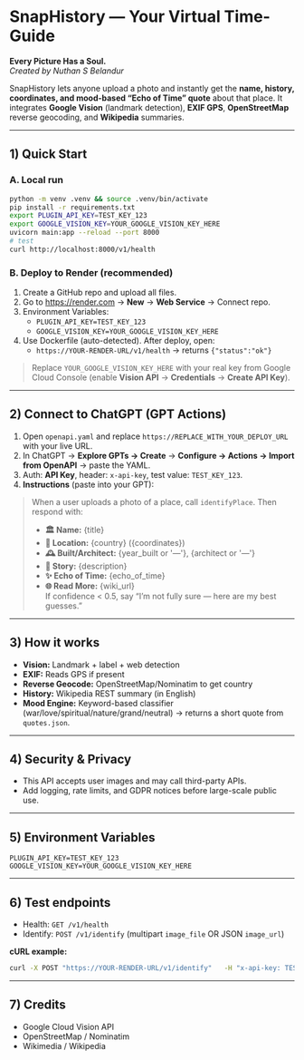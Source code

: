 
# SnapHistory — Your Virtual Time-Guide
**Every Picture Has a Soul.**  
*Created by Nuthan S Belandur*

SnapHistory lets anyone upload a photo and instantly get the **name, history, coordinates, and mood-based “Echo of Time” quote** about that place. 
It integrates **Google Vision** (landmark detection), **EXIF GPS**, **OpenStreetMap** reverse geocoding, and **Wikipedia** summaries.

---

## 1) Quick Start

### A. Local run
```bash
python -m venv .venv && source .venv/bin/activate
pip install -r requirements.txt
export PLUGIN_API_KEY=TEST_KEY_123
export GOOGLE_VISION_KEY=YOUR_GOOGLE_VISION_KEY_HERE
uvicorn main:app --reload --port 8000
# test
curl http://localhost:8000/v1/health
```

### B. Deploy to Render (recommended)
1. Create a GitHub repo and upload all files.
2. Go to https://render.com → **New** → **Web Service** → Connect repo.
3. Environment Variables:
   - `PLUGIN_API_KEY=TEST_KEY_123`
   - `GOOGLE_VISION_KEY=YOUR_GOOGLE_VISION_KEY_HERE`
4. Use Dockerfile (auto-detected). After deploy, open:
   - `https://YOUR-RENDER-URL/v1/health` → returns `{"status":"ok"}`

> Replace `YOUR_GOOGLE_VISION_KEY_HERE` with your real key from Google Cloud Console (enable **Vision API** → **Credentials** → **Create API Key**).

---

## 2) Connect to ChatGPT (GPT Actions)

1. Open `openapi.yaml` and replace `https://REPLACE_WITH_YOUR_DEPLOY_URL` with your live URL.
2. In ChatGPT → **Explore GPTs → Create** → **Configure → Actions → Import from OpenAPI** → paste the YAML.
3. Auth: **API Key**, header: `x-api-key`, test value: `TEST_KEY_123`.
4. **Instructions** (paste into your GPT):
> When a user uploads a photo of a place, call `identifyPlace`. Then respond with:  
> - **🏛 Name:** {title}  
> - **📍 Location:** {country} ({coordinates})  
> - **🕰 Built/Architect:** {year_built or '—'}, {architect or '—'}  
> - **📖 Story:** {description}  
> - **✨ Echo of Time:** {echo_of_time}  
> - **🌐 Read More:** {wiki_url}  
> If confidence < 0.5, say “I’m not fully sure — here are my best guesses.”

---

## 3) How it works
- **Vision:** Landmark + label + web detection  
- **EXIF:** Reads GPS if present  
- **Reverse Geocode:** OpenStreetMap/Nominatim to get country  
- **History:** Wikipedia REST summary (in English)  
- **Mood Engine:** Keyword-based classifier (war/love/spiritual/nature/grand/neutral) → returns a short quote from `quotes.json`.

---

## 4) Security & Privacy
- This API accepts user images and may call third-party APIs.  
- Add logging, rate limits, and GDPR notices before large-scale public use.

---

## 5) Environment Variables
```
PLUGIN_API_KEY=TEST_KEY_123
GOOGLE_VISION_KEY=YOUR_GOOGLE_VISION_KEY_HERE
```

---

## 6) Test endpoints
- Health: `GET /v1/health`
- Identify: `POST /v1/identify` (multipart `image_file` OR JSON `image_url`)

**cURL example:**
```bash
curl -X POST "https://YOUR-RENDER-URL/v1/identify"   -H "x-api-key: TEST_KEY_123"   -F "image_file=@/path/to/photo.jpg"
```

---

## 7) Credits
- Google Cloud Vision API
- OpenStreetMap / Nominatim
- Wikimedia / Wikipedia
